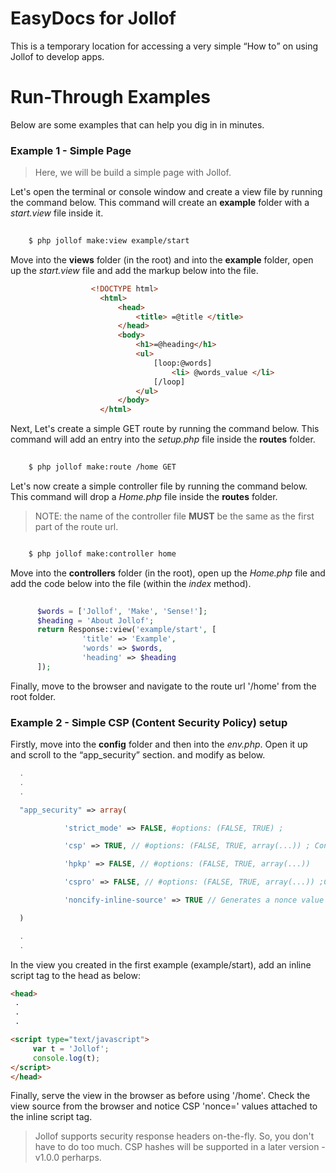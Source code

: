 # EasyDocs for Jollof

This is a temporary location for accessing a very simple <q>How to</q> on using Jollof to develop apps.

# Run-Through Examples

Below are some examples that can help you dig in in minutes.

### Example 1 - Simple Page

>Here, we will be build a simple page with Jollof.
              
Let's open the terminal or console window and create a view file by running the command below. This command will create an __example__ folder with a _start.view_ file inside it.

```bash
                
	$ php jollof make:view example/start

```

Move into the __views__ folder (in the root) and into the __example__ folder, open up the _start.view_ file and add the markup below into the file.

```html
                  <!DOCTYPE html>
                    <html>
                    	<head>
                      		<title> =@title </title>
                    	</head>
                    	<body>
                        	<h1>=@heading</h1>
                        	<ul>
                        		[loop:@words]
                          			<li> @words_value </li>
                        		[/loop]
                        	</ul>
                    	</body>
                    </html>
```

Next, Let's create a simple GET route by running the command below. This command will add an entry into the _setup.php_ file inside the __routes__ folder.

```bash
                   
    $ php jollof make:route /home GET

```

Let's now create a simple controller file by running the command below.
This command will drop a _Home.php_ file inside the __routes__ folder.

> NOTE: the name of the controller file <strong>MUST</strong> be the same as the first part of the route url.
             
```bash

    $ php jollof make:controller home

```

Move into the __controllers__ folder (in the root), open up the _Home.php_ file and add the code below into the file (within the _index_ method).

```php
              
      $words = ['Jollof', 'Make', 'Sense!'];
      $heading = 'About Jollof';
      return Response::view('example/start', [
                'title' => 'Example', 
                'words' => $words,
                'heading' => $heading
      ]);
```

Finally, move to the browser and navigate to the route url '/home' from the root folder.


### Example 2 - Simple CSP (Content Security Policy) setup

Firstly, move into the __config__ folder and then into the _env.php_. Open it up and scroll to the <q>app_security</q> section. and modify as below.

```php
  .
  .
  .

  "app_security" => array(

            'strict_mode' => FALSE, #options: (FALSE, TRUE) ;

            'csp' => TRUE, // #options: (FALSE, TRUE, array(...)) ; Content-Security-Policy

            'hpkp' => FALSE, // #options: (FALSE, TRUE, array(...))

            'cspro' => FALSE, // #options: (FALSE, TRUE, array(...)) ;Content-Security-Policy-Reporting-Only:

            'noncify-inline-source' => TRUE // Generates a nonce value for each <script> and <style> tag code in your views 

  )

  .
  .

```

In the view you created in the first example (example/start), add an inline script tag to the head as below:

```html
<head>
 .
 .
 .

<script type="text/javascript">
     var t = 'Jollof';
     console.log(t);
</script>
</head>
```

Finally, serve the view in the browser as before using '/home'. Check the view source from the browser and notice CSP 'nonce=' values attached to the inline script tag. 

> Jollof supports security response headers on-the-fly. So, you don't have to do too much. CSP hashes will be supported in a later version - v1.0.0 perharps.